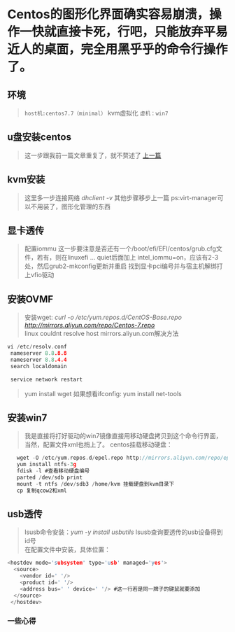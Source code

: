 # Centos的图形化界面确实容易崩溃，操作一快就直接卡死，行吧，只能放弃平易近人的桌面，完全用黑乎乎的命令行操作了。

## 环境
> `host机:centos7.7（minimal）` kvm虚拟化 `虚机：win7`  

## u盘安装centos
> 这一步跟我前一篇文章重复了，就不赘述了 [上一篇](https://github.com/Ricechips/centos7-kvm-win10/blob/master/README.md)

## kvm安装
> 这里多一步连接网络 *dhclient -v*
> 其他步骤移步上一篇
> ps:virt-manager可以不用装了，图形化管理的东西

## 显卡透传
> 配置iommu 
> 这一步要注意是否还有一个/boot/efi/EFI/centos/grub.cfg文件，若有，则在linuxefi  ... quiet后面加上 intel_iommu=on，应该有2-3处，然后grub2-mkconfig更新并重启
> 找到显卡pci编号并与宿主机解绑打上vfio驱动

## 安装OVMF
> 安装wget: *curl -o /etc/yum.repos.d/CentOS-Base.repo http://mirrors.aliyun.com/repo/Centos-7.repo*  
> linux couldnt resolve host mirrors.aliyun.com解决方法
```c
vi /etc/resolv.conf
 nameserver 8.8.8.8
 nameserver 8.8.4.4
 search localdomain
 
 service network restart
```
> yum install wget
> 如果想看ifconfig: yum install net-tools

## 安装win7
> 我是直接将打好驱动的win7镜像直接用移动硬盘拷贝到这个命令行界面，当然，配置文件xml也捎上了。
> centos挂载移动硬盘：
```c
   wget -O /etc/yum.repos.d/epel.repo http://mirrors.aliyun.com/repo/epel-7.repo
   yum install ntfs-3g
   fdisk -l #查看移动硬盘编号
   parted /dev/sdb print
   mount -t ntfs /dev/sdb3 /home/kvm 挂载硬盘到kvm目录下
   cp 复制qcow2和xml
```
## usb透传
> lsusb命令安装：*yum -y install usbutils*
> lsusb查询要透传的usb设备得到id号  
> 在配置文件中安装，具体位置：
```c
<hostdev mode='subsystem' type='usb' managed='yes'>
  <source>
    <vendor id=' '/>
    <product id=' '/>
    <address bus=' ' device=' '/> #这一行若是同一牌子的键鼠就要添加
  </source>
 </hostdev>
```
### 一些心得

